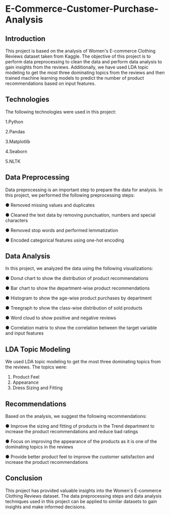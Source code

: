 # E-Commerce-Customer-Purchase-Analysis
## Introduction
This project is based on the analysis of Women's E-commerce Clothing Reviews dataset taken from Kaggle. The objective of this project is to perform data preprocessing to clean the data and perform data analysis to gain insights from the reviews. Additionally, we have used LDA topic modeling to get the most three dominating topics from the reviews and then trained machine learning models to predict the number of product recommendations based on input features.
## Technologies
The following technologies were used in this project:

1.Python

2.Pandas

3.Matplotlib

4.Seaborn

5.NLTK

## Data Preprocessing
Data preprocessing is an important step to prepare the data for analysis. In this project, we performed the following preprocessing steps:

●	Removed missing values and duplicates

●	Cleaned the text data by removing punctuation, numbers and special characters

●	Removed stop words and performed lemmatization

●	Encoded categorical features using one-hot encoding

## Data Analysis
In this project, we analyzed the data using the following visualizations:

●	Donut chart to show the distribution of product recommendations

●	Bar chart to show the department-wise product recommendations

●	Histogram to show the age-wise product purchases by department

●	Treegraph to show the class-wise distribution of sold products

●	Word cloud to show positive and negative reviews

●	Correlation matrix to show the correlation between the target variable and input features
## LDA Topic Modeling
We used LDA topic modeling to get the most three dominating topics from the reviews. The topics were:
1.	Product Feel
2.	Appearance
3.	Dress Sizing and Fitting

## Recommendations
Based on the analysis, we suggest the following recommendations:

●	Improve the sizing and fitting of products in the Trend department to increase the product recommendations and reduce bad ratings

●	Focus on improving the appearance of the products as it is one of the dominating topics in the reviews

●	Provide better product feel to improve the customer satisfaction and increase the product recommendations


## Conclusion
This project has provided valuable insights into the Women's E-commerce Clothing Reviews dataset. The data preprocessing steps and data analysis techniques used in this project can be applied to similar datasets to gain insights and make informed decisions.

